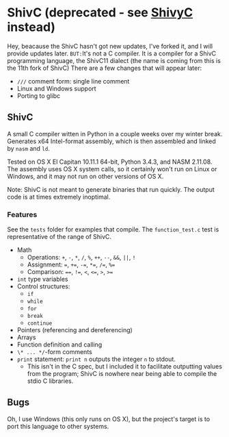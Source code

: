 # ShivC (deprecated - see [ShivyC](https://github.com/ShivamSarodia/ShivyC) instead)

 Hey, beacause the ShivC hasn't got new updates, I've forked it, and I will provide updates later. `BUT:`It's not a C compiler. It is a compiler for a ShivC programming language, the ShivC11 dialect (the name is coming from this is the 11th fork of ShivC)
There are a few changes that will appear later:
 - `///` comment form: single line comment
 - Linux and Windows support
 - Porting to glibc

## ShivC

A small C compiler witten in Python in a couple weeks over my winter break. Generates x64 Intel-format assembly, which is then assembled and linked by `nasm` and `ld`.

Tested on OS X El Capitan 10.11.1 64-bit, Python 3.4.3, and NASM 2.11.08. The assembly uses OS X system calls, so it certainly won't run on Linux or Windows, and it may not run on other versions of OS X.

Note: ShivC is not meant to generate binaries that run quickly. The output code is at times extremely inoptimal.

### Features

See the `tests` folder for examples that compile. The `function_test.c` test is representative of the range of ShivC.

- Math
  - Operations: `+`, `-`, `*`, `/`, `%`, `++`, `--`, `&&`, `||`, `!`
  - Assignment: `=`, `+=`, `-=`, `*=`, `/=`, `%=`
  - Comparison: `==`, `!=`, `<`, `<=`, `>`, `>=`
- `int` type variables
- Control structures:
  - `if`
  - `while`
  - `for`
  - `break`
  - `continue`
- Pointers (referencing and dereferencing)
- Arrays
- Function definition and calling
- `\* ... */`-form comments
- `print` statement: `print n` outputs the integer `n` to stdout.
  - This isn't in the C spec, but I included it to facilitate outputting values from the program; ShivC is nowhere near being able to compile the stdio C libraries.

## Bugs
Oh, I use Windows (this only runs on OS X), but the project's target is to port this language to other systems.
